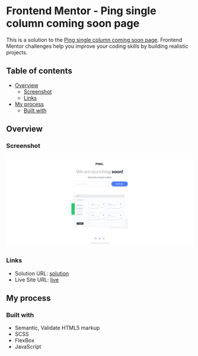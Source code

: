 # Frontend Mentor - Ping single column coming soon page

This is a solution to the [Ping single column coming soon page](https://www.frontendmentor.io/challenges/ping-single-column-coming-soon-page-5cadd051fec04111f7b848da). Frontend Mentor challenges help you improve your coding skills by building realistic projects.

## Table of contents

- [Overview](#overview)
  - [Screenshot](#screenshot)
  - [Links](#links)
- [My process](#my-process)
  - [Built with](#built-with)

## Overview

### Screenshot

![](./screenshot.png)

### Links

- Solution URL: [solution](https://www.frontendmentor.io/solutions/ping-single-column-coming-soon-page-oqDSEw_HBa)
- Live Site URL: [live](https://lackevil.github.io/Ping-single-column-coming-soon-page/)

## My process

### Built with

- Semantic, Validate HTML5 markup
- SCSS
- FlexBox
- JavaScript
